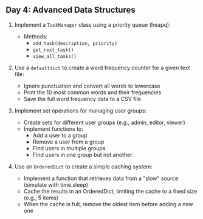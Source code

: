 ## Day 4: Advanced Data Structures

1. Implement a `TaskManager` class using a priority queue (heapq):
   - Methods:
     - `add_task(description, priority)`
     - `get_next_task()`
     - `view_all_tasks()`

2. Use a `defaultdict` to create a word frequency counter for a given text file:
   - Ignore punctuation and convert all words to lowercase
   - Print the 10 most common words and their frequencies
   - Save the full word frequency data to a CSV file

3. Implement set operations for managing user groups:
   - Create sets for different user groups (e.g., admin, editor, viewer)
   - Implement functions to:
     - Add a user to a group
     - Remove a user from a group
     - Find users in multiple groups
     - Find users in one group but not another

4. Use an `OrderedDict` to create a simple caching system:
   - Implement a function that retrieves data from a "slow" source (simulate with time.sleep)
   - Cache the results in an OrderedDict, limiting the cache to a fixed size (e.g., 5 items)
   - When the cache is full, remove the oldest item before adding a new one
